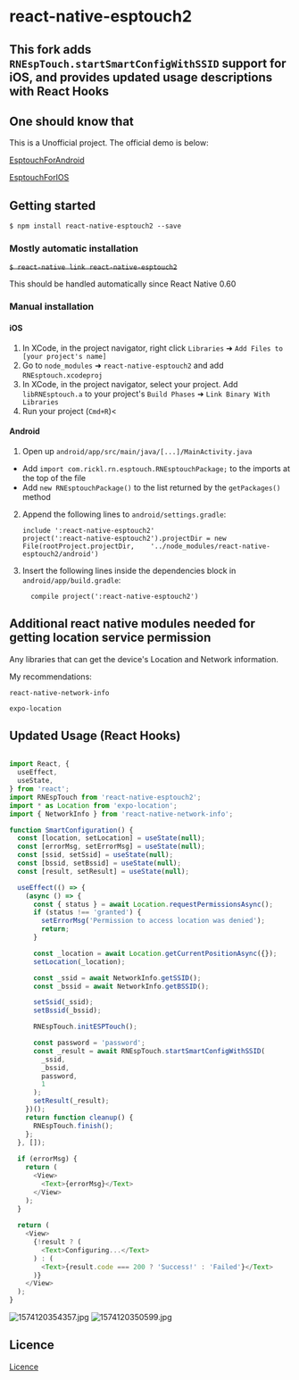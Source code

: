 
# react-native-esptouch2

## This fork adds `RNEspTouch.startSmartConfigWithSSID` support for iOS, and provides updated usage descriptions with React Hooks

## One should know that
This is a Unofficial project. The official demo is below:

[EsptouchForAndroid](https://github.com/EspressifApp/EsptouchForAndroid)

[EsptouchForIOS](https://github.com/EspressifApp/EsptouchForIOS)

## Getting started

`$ npm install react-native-esptouch2 --save`

### Mostly automatic installation

~~`$ react-native link react-native-esptouch2`~~

This should be handled automatically since React Native 0.60

### Manual installation


#### iOS

1. In XCode, in the project navigator, right click `Libraries` ➜ `Add Files to [your project's name]`
2. Go to `node_modules` ➜ `react-native-esptouch2` and add `RNEsptouch.xcodeproj`
3. In XCode, in the project navigator, select your project. Add `libRNEsptouch.a` to your project's `Build Phases` ➜ `Link Binary With Libraries`
4. Run your project (`Cmd+R`)<

#### Android

1. Open up `android/app/src/main/java/[...]/MainActivity.java`
  - Add `import com.rickl.rn.esptouch.RNEsptouchPackage;` to the imports at the top of the file
  - Add `new RNEsptouchPackage()` to the list returned by the `getPackages()` method
2. Append the following lines to `android/settings.gradle`:
  	```
  	include ':react-native-esptouch2'
  	project(':react-native-esptouch2').projectDir = new File(rootProject.projectDir, 	'../node_modules/react-native-esptouch2/android')
  	```
3. Insert the following lines inside the dependencies block in `android/app/build.gradle`:
  	```
      compile project(':react-native-esptouch2')
  	```


## Additional react native modules needed for getting location service permission
Any libraries that can get the device's Location and Network information.

My recommendations:

`react-native-network-info`

`expo-location`

## Updated Usage (React Hooks)
```javascript

import React, {
  useEffect,
  useState,
} from 'react';
import RNEspTouch from 'react-native-esptouch2';
import * as Location from 'expo-location';
import { NetworkInfo } from 'react-native-network-info';

function SmartConfiguration() {
  const [location, setLocation] = useState(null);
  const [errorMsg, setErrorMsg] = useState(null);
  const [ssid, setSsid] = useState(null);
  const [bssid, setBssid] = useState(null);
  const [result, setResult] = useState(null);

  useEffect(() => {
    (async () => {
      const { status } = await Location.requestPermissionsAsync();
      if (status !== 'granted') {
        setErrorMsg('Permission to access location was denied');
        return;
      }

      const _location = await Location.getCurrentPositionAsync({});
      setLocation(_location);

      const _ssid = await NetworkInfo.getSSID();
      const _bssid = await NetworkInfo.getBSSID();

      setSsid(_ssid);
      setBssid(_bssid);

      RNEspTouch.initESPTouch();

      const password = 'password';
      const _result = await RNEspTouch.startSmartConfigWithSSID(
        _ssid,
        _bssid,
        password,
        1
      );
      setResult(_result);
    })();
    return function cleanup() {
      RNEspTouch.finish();
    };
  }, []);
  
  if (errorMsg) {
    return (
      <View>
        <Text>{errorMsg}</Text>
      </View>
    );
  }
  
  return (
    <View>
      {!result ? (
        <Text>Configuring...</Text>
      ) : (
        <Text>{result.code === 200 ? 'Success!' : 'Failed'}</Text>      
      )}
    </View>
  );
}

```
<img src="./images/1574120354357.jpg" alt="1574120354357.jpg"  /> <img src="./images/1574120350599.jpg" alt="1574120350599.jpg"  />
## Licence
[Licence](https://github.com/EspressifApp/EsptouchForIOS/blob/master/ESPRESSIF_MIT_LICENSE_V1.LICENSE)
